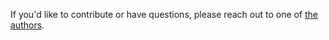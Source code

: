 If you'd like to contribute or have questions, please reach out to one of [the authors](AUTHORS.md).